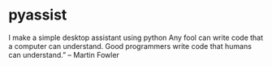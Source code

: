 # pyassist
I make a simple desktop assistant using python
Any fool can write code that a computer can understand. Good programmers write code that humans can understand.” – Martin Fowler
